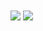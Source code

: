 <img align="center" src="https://github-readme-stats.vercel.app/api?username=florius0&count_private=true&show_icons=true&theme=github_dark" />
<img align="center" src="https://github-readme-stats.vercel.app/api/top-langs/?username=florius0&theme=github_dark&layout=compact" />

